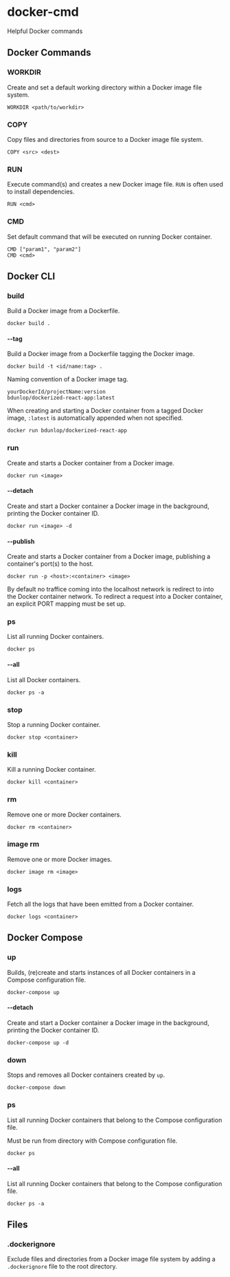 # docker-cmd
Helpful Docker commands

## Docker Commands

### WORKDIR
Create and set a default working directory within a Docker image file system.

`WORKDIR <path/to/workdir>`

### COPY
Copy files and directories from source to a Docker image file system.

`COPY <src> <dest>`

### RUN
Execute command(s) and creates a new Docker image file. `RUN` is often used to install dependencies.

`RUN <cmd>`

### CMD
Set default command that will be executed on running Docker container.

`CMD ["param1", "param2"]`<br>
`CMD <cmd>`

## Docker CLI

### build
Build a Docker image from a Dockerfile.

`docker build .`

#### --tag
Build a Docker image from a Dockerfile tagging the Docker image.

`docker build -t <id/name:tag> .`

Naming convention of a Docker image tag.

`yourDockerId/projectName:version`<br>
`bdunlop/dockerized-react-app:latest`

When creating and starting a Docker container from a tagged Docker image, `:latest` is automatically appended when not specified.

`docker run bdunlop/dockerized-react-app`

### run
Create and starts a Docker container from a Docker image.

`docker run <image>`

#### --detach

Create and start a Docker container a Docker image in the background, printing the Docker container ID.

`docker run <image> -d`

#### --publish
Create and starts a Docker container from a Docker image, publishing a container's port(s) to the host.

`docker run -p <host>:<container> <image>`

By default no traffice coming into the localhost network is redirect to into the Docker container network. To redirect a request into a Docker container, an explicit PORT mapping must be set up.

### ps
List all running Docker containers.

`docker ps`

#### --all

List all Docker containers.

`docker ps -a`

### stop
Stop a running Docker container.

`docker stop <container>`

### kill
Kill a running Docker container.

`docker kill <container>`

### rm
Remove one or more Docker containers.

`docker rm <container>`

### image rm
Remove one or more Docker images.

`docker image rm <image>`

### logs
Fetch all the logs that have been emitted from a Docker container.

`docker logs <container>`

## Docker Compose

### up
Builds, (re)create and starts instances of all Docker containers in a Compose configuration file.

`docker-compose up`

#### --detach

Create and start a Docker container a Docker image in the background, printing the Docker container ID.

`docker-compose up -d`

### down

Stops and removes all Docker containers created by `up`.

`docker-compose down`

### ps

List all running Docker containers that belong to the Compose configuration file. 

Must be run from directory with Compose configuration file.

`docker ps`

#### --all

List all running Docker containers that belong to the Compose configuration file.

`docker ps -a`

###

## Files

### .dockerignore 
Exclude files and directories from a Docker image file system by adding a `.dockerignore` file to the root directory.

